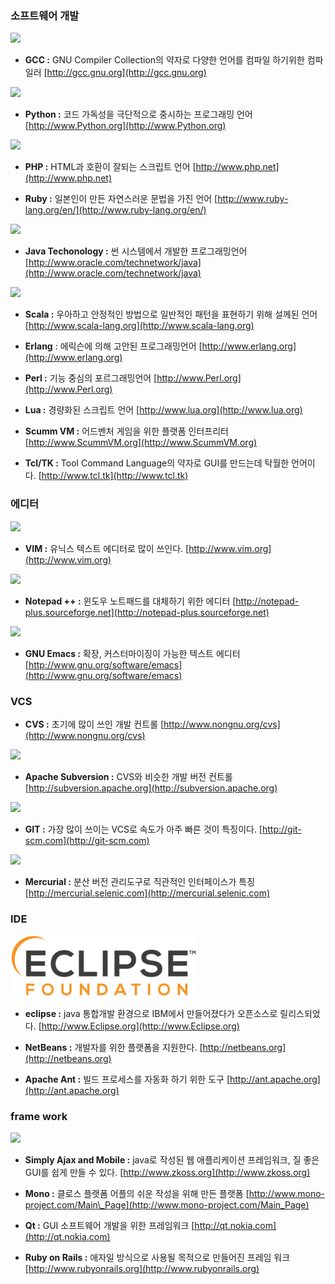 ### 소프트웨어 개발

![](/assets/gcc.png)

* **GCC :** GNU Compiler Collection의 약자로 다양한 언어를 컴파일 하기위한 컴파일러 [http://gcc.gnu.org](http://gcc.gnu.org)

![](/assets/python.png)

* **Python :** 코드 가독성을 극단적으로 중시하는 프로그래밍 언어 [http://www.Python.org](http://www.Python.org) 

![](/assets/php.png)

* **PHP :** HTML과 호환이 잘되는 스크립트 언어 [http://www.php.net](http://www.php.net)

* **Ruby :** 일본인이 만든 자연스러운 문법을 가진 언어 [http://www.ruby-lang.org/en/](http://www.ruby-lang.org/en/)

![](/assets/자바.png)

* **Java Techonology :** 썬 시스템에서 개발한 프로그래밍언어 [http://www.oracle.com/technetwork/java](http://www.oracle.com/technetwork/java)

![](/assets/스칼라.png)

* **Scala :** 우아하고 안정적인 방법으로 일반적인 패턴을 표현하기 위해 설께된 언어 [http://www.scala-lang.org](http://www.scala-lang.org)

* **Erlang** : 에릭슨에 의해 고안된 프로그래밍언어 [http://www.erlang.org](http://www.erlang.org)

* **Perl :** 기능 중심의 포르그래밍언어 [http://www.Perl.org](http://www.Perl.org)

* **Lua :** 경량화된 스크립트 언어 [http://www.lua.org](http://www.lua.org)

* **Scumm VM :** 어드벤처 게임을 위한 플랫폼 인터프리터 [http://www.ScummVM.org](http://www.ScummVM.org)

* **Tcl/TK :** Tool Command Language의 약자로 GUI를 만드는데 탁월한 언어이다. [http://www.tcl.tk](http://www.tcl.tk)

### 에디터

![](/assets/빔.png)

* **VIM :** 유닉스 텍스트 에디터로 많이 쓰인다. [http://www.vim.org](http://www.vim.org)

![](/assets/노트패드++.png)

* **Notepad ++ :** 윈도우 노트패드를 대체하기 위한 에디터 [http://notepad-plus.sourceforge.net](http://notepad-plus.sourceforge.net)

![](/assets/이멕스.png)

* **GNU Emacs :** 확장, 커스터마이징이 가능한 텍스트 에디터 [http://www.gnu.org/software/emacs](http://www.gnu.org/software/emacs)

### VCS

* **CVS :** 초기에 많이 쓰인 개발 컨트롤 [http://www.nongnu.org/cvs](http://www.nongnu.org/cvs)

![](/assets/서브버젼.jpg)

* **Apache Subversion :** CVS와 비슷한 개발 버전 컨트롤 [http://subversion.apache.org](http://subversion.apache.org)

![](/assets/깃.jpg)

* **GIT :** 가장 많이 쓰이는 VCS로 속도가 아주 빠른 것이 특징이다. [http://git-scm.com](http://git-scm.com)

![](/assets/머큐리얼.png)

* **Mercurial :** 분산 버전 관리도구로 직관적인 인터페이스가 특징 [http://mercurial.selenic.com](http://mercurial.selenic.com)

### IDE

![](/assets/Eclipse_Foundation_Logo.png)

* **eclipse :** java 통합개발 환경으로 IBM에서 만들어졌다가 오픈소스로 릴리스되었다. [http://www.Eclipse.org](http://www.Eclipse.org)

* **NetBeans :** 개발자를 위한 플랫폼을 지원한다. [http://netbeans.org](http://netbeans.org)

* **Apache Ant :** 빌드 프로세스를 자동화 하기 위한 도구 [http://ant.apache.org](http://ant.apache.org)

### frame work

![](/assets/에이젝스.jpg)

* **Simply Ajax and Mobile :** java로 작성된 웹 애플리케이션 프레임워크, 질 좋은 GUI를 쉽게 만들 수 있다. [http://www.zkoss.org](http://www.zkoss.org)

* **Mono :** 클로스 플랫폼 어플의 쉬운 작성을 위해 만든 플랫폼 [http://www.mono-project.com/Main\_Page](http://www.mono-project.com/Main_Page)

* **Qt :** GUI 소프트웨어 개발을 위한 프레임워크 [http://qt.nokia.com](http://qt.nokia.com)

* **Ruby on Rails :** 애자일 방식으로 사용될 목적으로 만들어진 프레임 워크 [http://www.rubyonrails.org](http://www.rubyonrails.org)



